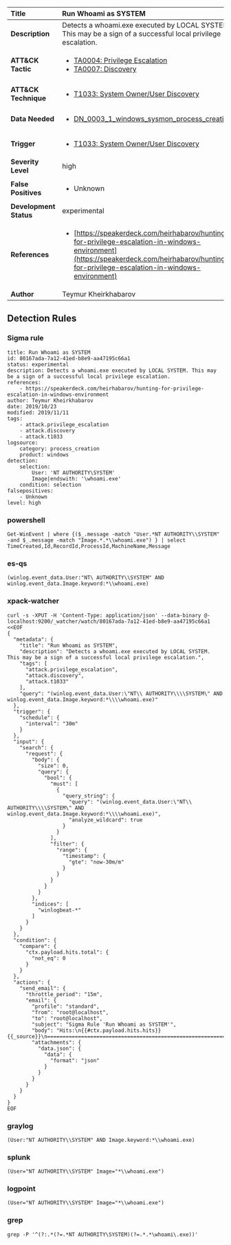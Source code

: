 | Title                    | Run Whoami as SYSTEM       |
|:-------------------------|:------------------|
| **Description**          | Detects a whoami.exe executed by LOCAL SYSTEM. This may be a sign of a successful local privilege escalation. |
| **ATT&amp;CK Tactic**    |  <ul><li>[TA0004: Privilege Escalation](https://attack.mitre.org/tactics/TA0004)</li><li>[TA0007: Discovery](https://attack.mitre.org/tactics/TA0007)</li></ul>  |
| **ATT&amp;CK Technique** | <ul><li>[T1033: System Owner/User Discovery](https://attack.mitre.org/techniques/T1033)</li></ul>  |
| **Data Needed**          | <ul><li>[DN_0003_1_windows_sysmon_process_creation](../Data_Needed/DN_0003_1_windows_sysmon_process_creation.md)</li></ul>  |
| **Trigger**              | <ul><li>[T1033: System Owner/User Discovery](../Triggers/T1033.md)</li></ul>  |
| **Severity Level**       | high |
| **False Positives**      | <ul><li>Unknown</li></ul>  |
| **Development Status**   | experimental |
| **References**           | <ul><li>[https://speakerdeck.com/heirhabarov/hunting-for-privilege-escalation-in-windows-environment](https://speakerdeck.com/heirhabarov/hunting-for-privilege-escalation-in-windows-environment)</li></ul>  |
| **Author**               | Teymur Kheirkhabarov |


## Detection Rules

### Sigma rule

```
title: Run Whoami as SYSTEM
id: 80167ada-7a12-41ed-b8e9-aa47195c66a1
status: experimental
description: Detects a whoami.exe executed by LOCAL SYSTEM. This may be a sign of a successful local privilege escalation.
references:
    - https://speakerdeck.com/heirhabarov/hunting-for-privilege-escalation-in-windows-environment
author: Teymur Kheirkhabarov
date: 2019/10/23
modified: 2019/11/11
tags:
    - attack.privilege_escalation
    - attack.discovery    
    - attack.t1033
logsource:
    category: process_creation
    product: windows
detection:
    selection:
        User: 'NT AUTHORITY\SYSTEM'
        Image|endswith: '\whoami.exe'
    condition: selection
falsepositives:
    - Unknown
level: high

```





### powershell
    
```
Get-WinEvent | where {($_.message -match "User.*NT AUTHORITY\\SYSTEM" -and $_.message -match "Image.*.*\\whoami.exe") } | select TimeCreated,Id,RecordId,ProcessId,MachineName,Message
```


### es-qs
    
```
(winlog.event_data.User:"NT\ AUTHORITY\\SYSTEM" AND winlog.event_data.Image.keyword:*\\whoami.exe)
```


### xpack-watcher
    
```
curl -s -XPUT -H 'Content-Type: application/json' --data-binary @- localhost:9200/_watcher/watch/80167ada-7a12-41ed-b8e9-aa47195c66a1 <<EOF
{
  "metadata": {
    "title": "Run Whoami as SYSTEM",
    "description": "Detects a whoami.exe executed by LOCAL SYSTEM. This may be a sign of a successful local privilege escalation.",
    "tags": [
      "attack.privilege_escalation",
      "attack.discovery",
      "attack.t1033"
    ],
    "query": "(winlog.event_data.User:\"NT\\ AUTHORITY\\\\SYSTEM\" AND winlog.event_data.Image.keyword:*\\\\whoami.exe)"
  },
  "trigger": {
    "schedule": {
      "interval": "30m"
    }
  },
  "input": {
    "search": {
      "request": {
        "body": {
          "size": 0,
          "query": {
            "bool": {
              "must": [
                {
                  "query_string": {
                    "query": "(winlog.event_data.User:\"NT\\ AUTHORITY\\\\SYSTEM\" AND winlog.event_data.Image.keyword:*\\\\whoami.exe)",
                    "analyze_wildcard": true
                  }
                }
              ],
              "filter": {
                "range": {
                  "timestamp": {
                    "gte": "now-30m/m"
                  }
                }
              }
            }
          }
        },
        "indices": [
          "winlogbeat-*"
        ]
      }
    }
  },
  "condition": {
    "compare": {
      "ctx.payload.hits.total": {
        "not_eq": 0
      }
    }
  },
  "actions": {
    "send_email": {
      "throttle_period": "15m",
      "email": {
        "profile": "standard",
        "from": "root@localhost",
        "to": "root@localhost",
        "subject": "Sigma Rule 'Run Whoami as SYSTEM'",
        "body": "Hits:\n{{#ctx.payload.hits.hits}}{{_source}}\n================================================================================\n{{/ctx.payload.hits.hits}}",
        "attachments": {
          "data.json": {
            "data": {
              "format": "json"
            }
          }
        }
      }
    }
  }
}
EOF

```


### graylog
    
```
(User:"NT AUTHORITY\\SYSTEM" AND Image.keyword:*\\whoami.exe)
```


### splunk
    
```
(User="NT AUTHORITY\\SYSTEM" Image="*\\whoami.exe")
```


### logpoint
    
```
(User="NT AUTHORITY\\SYSTEM" Image="*\\whoami.exe")
```


### grep
    
```
grep -P '^(?:.*(?=.*NT AUTHORITY\SYSTEM)(?=.*.*\whoami\.exe))'
```



